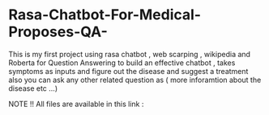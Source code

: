 # Rasa-Chatbot-For-Medical-Proposes-QA-
This is my first project using rasa chatbot , web scarping , wikipedia and Roberta for Question Answering to build an effective chatbot , takes  symptoms as inputs and figure out the disease and suggest a treatment also you can ask any other related question as ( more inforamtion about the disease etc ...)


NOTE !!
All files are available in this link :
